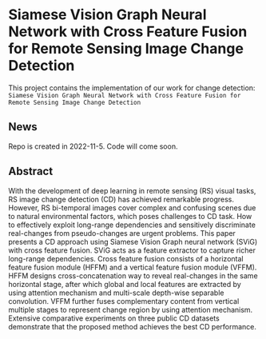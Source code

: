 # Siamese Vision Graph Neural Network with Cross Feature Fusion for Remote Sensing Image Change Detection

This project contains the implementation of our work for change detection:
`Siamese Vision Graph Neural Network with Cross Feature Fusion for Remote Sensing Image Change Detection`

## News
Repo is created in 2022-11-5. Code will come soon.

## Abstract
With the development of deep learning in remote sensing (RS) visual tasks, RS image change detection (CD) has achieved remarkable progress. However, RS bi-temporal images cover complex and confusing scenes due to natural environmental factors, which poses challenges to CD task. How to effectively exploit long-range dependencies and sensitively discriminate real-changes from pseudo-changes are urgent problems. This paper presents a CD approach using Siamese Vision Graph neural network (SViG) with cross feature fusion. SViG acts as a feature extractor to capture richer long-range dependencies. Cross feature fusion consists of a horizontal feature fusion module (HFFM) and a vertical feature fusion module (VFFM). HFFM designs cross-concatenation way to reveal real-changes in the same horizontal stage, after which global and local features are extracted by using attention mechanism and multi-scale depth-wise separable convolution. VFFM further fuses complementary content from vertical multiple stages to represent change region by using attention mechanism. Extensive comparative experiments on three public CD datasets demonstrate that the proposed method achieves the best CD performance. 
